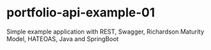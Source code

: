 # portfolio-api-example-01
Simple example application with REST, Swagger, Richardson Maturity Model,  HATEOAS, Java and SpringBoot
